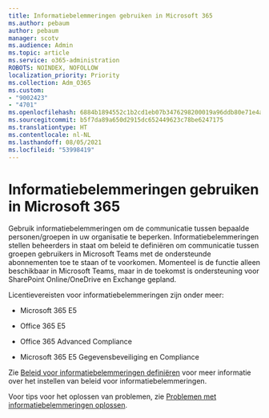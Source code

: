 ```yaml
---
title: Informatiebelemmeringen gebruiken in Microsoft 365
ms.author: pebaum
author: pebaum
manager: scotv
ms.audience: Admin
ms.topic: article
ms.service: o365-administration
ROBOTS: NOINDEX, NOFOLLOW
localization_priority: Priority
ms.collection: Adm_O365
ms.custom:
- "9002423"
- "4701"
ms.openlocfilehash: 6884b1894552c1b2cd1eb07b3476298200019a96ddb80e71e4ab5138015b40ac
ms.sourcegitcommit: b5f7da89a650d2915dc652449623c78be6247175
ms.translationtype: HT
ms.contentlocale: nl-NL
ms.lasthandoff: 08/05/2021
ms.locfileid: "53998419"
---
```

# <a name="using-information-barriers-in-microsoft-365"></a>Informatiebelemmeringen gebruiken in Microsoft 365

Gebruik informatiebelemmeringen om de communicatie tussen bepaalde personen/groepen in uw organisatie te beperken. Informatiebelemmeringen stellen beheerders in staat om beleid te definiëren om communicatie tussen groepen gebruikers in Microsoft Teams met de ondersteunde abonnementen toe te staan of te voorkomen.  Momenteel is de functie alleen beschikbaar in Microsoft Teams, maar in de toekomst is ondersteuning voor SharePoint Online/OneDrive en Exchange gepland.

Licentievereisten voor informatiebelemmeringen zijn onder meer:

- Microsoft 365 E5

- Office 365 E5

- Office 365 Advanced Compliance

- Microsoft 365 E5 Gegevensbeveiliging en Compliance

Zie [Beleid voor informatiebelemmeringen definiëren](https://docs.microsoft.com/microsoft-365/compliance/information-barriers-policies) voor meer informatie over het instellen van beleid voor informatiebelemmeringen.

Voor tips voor het oplossen van problemen, zie [Problemen met informatiebelemmeringen oplossen](https://docs.microsoft.com/microsoft-365/compliance/information-barriers-troubleshooting).
